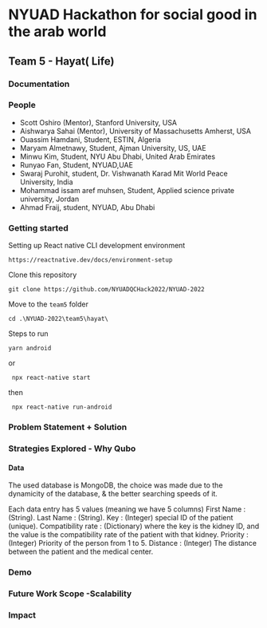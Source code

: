 # NYUAD Hackathon for social good in the arab world
## Team 5 - Hayat( Life)

### Documentation

### People

-  Scott Oshiro (Mentor), Stanford University, USA
-  Aishwarya Sahai (Mentor), University of Massachusetts Amherst, USA
-  Ouassim Hamdani, Student, ESTIN, Algeria
-  Maryam Almetnawy, Student, Ajman University, US, UAE
-  Minwu Kim, Student, NYU Abu Dhabi, United Arab Emirates
-  Runyao Fan, Student, NYUAD,UAE
-  Swaraj Purohit, student, Dr. Vishwanath Karad Mit World Peace University, India
-  Mohammad issam aref muhsen, Student, Applied science private university, Jordan
-  Ahmad Fraij, student,  NYUAD, Abu Dhabi


### Getting started

Setting up React native CLI development environment
```console 
https://reactnative.dev/docs/environment-setup
```

Clone this repository
```console 
git clone https://github.com/NYUADQCHack2022/NYUAD-2022
```

Move to the `team5` folder
```console
cd .\NYUAD-2022\team5\hayat\
```
Steps to run
```console
yarn android
```
or
```console
 npx react-native start
```
then
```console
 npx react-native run-android
```

 
### Problem Statement + Solution

### Strategies Explored - Why Qubo

#### Data

The used database is MongoDB, the choice was made due to the dynamicity of the database, & the better searching speeds of it.

Each data entry has 5 values (meaning we have 5 columns)
First Name : (String).
Last Name : (String).
Key : (Integer) special ID of the patient (unique).
Compatibility rate : (Dictionary) where the key is the kidney ID, and the value is the compatibility rate of the patient with that kidney.
Priority : (Integer) Priority of the person from 1 to 5.
Distance : (Integer) The distance between the patient and the medical center.

### Demo

### Future Work Scope -Scalability

### Impact
```
